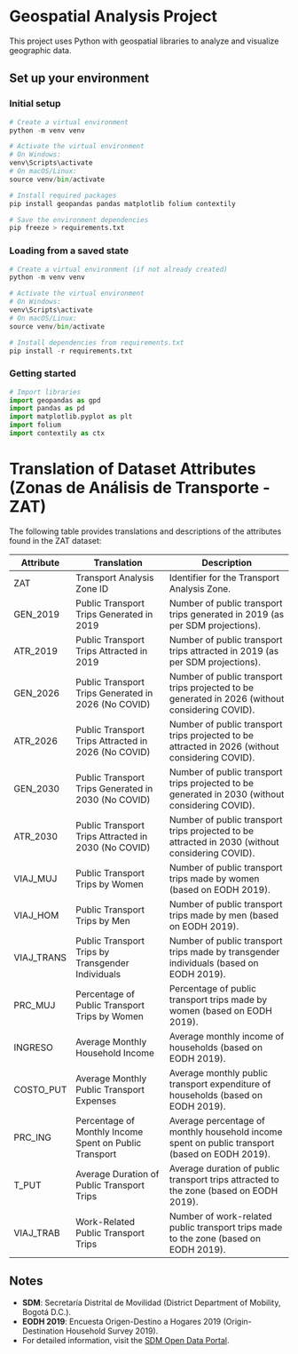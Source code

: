 # Geospatial Analysis Project
This project uses Python with geospatial libraries to analyze and visualize geographic data.

## Set up your environment

### Initial setup

```python
# Create a virtual environment
python -m venv venv

# Activate the virtual environment
# On Windows:
venv\Scripts\activate
# On macOS/Linux:
source venv/bin/activate

# Install required packages
pip install geopandas pandas matplotlib folium contextily

# Save the environment dependencies
pip freeze > requirements.txt
```

### Loading from a saved state

```python
# Create a virtual environment (if not already created)
python -m venv venv

# Activate the virtual environment
# On Windows:
venv\Scripts\activate
# On macOS/Linux:
source venv/bin/activate

# Install dependencies from requirements.txt
pip install -r requirements.txt
```

### Getting started

```python
# Import libraries
import geopandas as gpd
import pandas as pd
import matplotlib.pyplot as plt
import folium
import contextily as ctx
```

# Translation of Dataset Attributes (Zonas de Análisis de Transporte - ZAT)

The following table provides translations and descriptions of the attributes found in the ZAT dataset:

| Attribute   | Translation                                                                                     | Description                                                                                                        |
|-------------|-------------------------------------------------------------------------------------------------|--------------------------------------------------------------------------------------------------------------------|
| ZAT         | Transport Analysis Zone ID                                                                      | Identifier for the Transport Analysis Zone.                                                                        |
| GEN_2019    | Public Transport Trips Generated in 2019                                                        | Number of public transport trips generated in 2019 (as per SDM projections).                                       |
| ATR_2019    | Public Transport Trips Attracted in 2019                                                        | Number of public transport trips attracted in 2019 (as per SDM projections).                                       |
| GEN_2026    | Public Transport Trips Generated in 2026 (No COVID)                                             | Number of public transport trips projected to be generated in 2026 (without considering COVID).                    |
| ATR_2026    | Public Transport Trips Attracted in 2026 (No COVID)                                             | Number of public transport trips projected to be attracted in 2026 (without considering COVID).                    |
| GEN_2030    | Public Transport Trips Generated in 2030 (No COVID)                                             | Number of public transport trips projected to be generated in 2030 (without considering COVID).                    |
| ATR_2030    | Public Transport Trips Attracted in 2030 (No COVID)                                             | Number of public transport trips projected to be attracted in 2030 (without considering COVID).                    |
| VIAJ_MUJ    | Public Transport Trips by Women                                                                 | Number of public transport trips made by women (based on EODH 2019).                                               |
| VIAJ_HOM    | Public Transport Trips by Men                                                                   | Number of public transport trips made by men (based on EODH 2019).                                                 |
| VIAJ_TRANS  | Public Transport Trips by Transgender Individuals                                               | Number of public transport trips made by transgender individuals (based on EODH 2019).                             |
| PRC_MUJ     | Percentage of Public Transport Trips by Women                                                   | Percentage of public transport trips made by women (based on EODH 2019).                                           |
| INGRESO     | Average Monthly Household Income                                                                | Average monthly income of households (based on EODH 2019).                                                         |
| COSTO_PUT   | Average Monthly Public Transport Expenses                                                       | Average monthly public transport expenditure of households (based on EODH 2019).                                   |
| PRC_ING     | Percentage of Monthly Income Spent on Public Transport                                           | Average percentage of monthly household income spent on public transport (based on EODH 2019).                     |
| T_PUT       | Average Duration of Public Transport Trips                                                      | Average duration of public transport trips attracted to the zone (based on EODH 2019).                             |
| VIAJ_TRAB   | Work-Related Public Transport Trips                                                             | Number of work-related public transport trips made to the zone (based on EODH 2019).                               |

## Notes
- **SDM**: Secretaría Distrital de Movilidad (District Department of Mobility, Bogotá D.C.).
- **EODH 2019**: Encuesta Origen-Destino a Hogares 2019 (Origin-Destination Household Survey 2019).
- For detailed information, visit the [SDM Open Data Portal](https://www.simur.gov.co/portal-simur/datos-del-sector/encuestas-de-movilidad/).